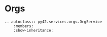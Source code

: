 # Orgs

```{eval-rst}
.. autoclass:: py42.services.orgs.OrgService
    :members:
    :show-inheritance:
```
